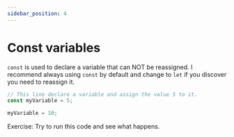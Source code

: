 ```yaml
---
sidebar_position: 4
---
```


# Const variables

`const` is used to declare a variable that can NOT be reassigned.
I recommend always using `const` by default and change to `let` if you discover you need to reassign it.

```js {monaco-run}
// This line declare a variable and assign the value 5 to it.
const myVariable = 5;

myVariable = 10;
```

Exercise: Try to run this code and see what happens.